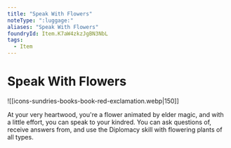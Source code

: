 ```yaml
---
title: "Speak With Flowers"
noteType: ":luggage:"
aliases: "Speak With Flowers"
foundryId: Item.K7aW4zkzJgBN3NbL
tags:
  - Item
---
```


# Speak With Flowers
![[icons-sundries-books-book-red-exclamation.webp|150]]

At your very heartwood, you're a flower animated by elder magic, and with a little effort, you can speak to your kindred. You can ask questions of, receive answers from, and use the Diplomacy skill with flowering plants of all types.
